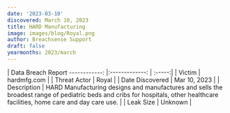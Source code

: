 ```yaml
---
date: '2023-03-10'
discovered: March 10, 2023
title: HARD Manufacturing
image: images/blog/Royal.png
author: Breachsense Support
draft: false
yearmonths: 2023/march
---
```



| Data Breach Report
------------:     |:-------------:    | :-----:|
| Victim      | hardmfg.com      | 
| Threat Actor      | Royal      | 
| Date Discovered      | Mar 10, 2023      | 
| Description      | HARD Manufacturing designs and manufactures and sells the broadest range of pediatric beds and cribs for hospitals, other healthcare facilities, home care and day care use.      | 
| Leak Size      | Unknown      | 

